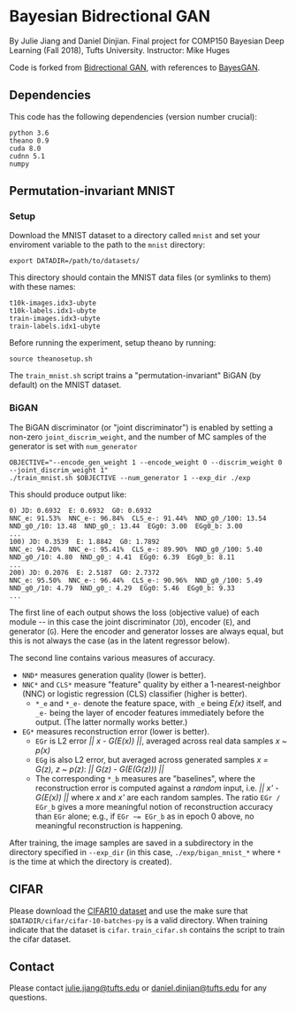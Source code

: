 # Bayesian Bidrectional GAN
By Julie Jiang and Daniel Dinjian.
Final project for COMP150 Bayesian Deep Learning (Fall 2018), Tufts University.
Instructor: Mike Huges

Code is forked from [Bidrectional GAN](https://github.com/jeffdonahue/bigan), with references to [BayesGAN](https://github.com/andrewgordonwilson/bayesgan/).

## Dependencies
This code has the following dependencies (version number crucial):

    python 3.6
    theano 0.9
    cuda 8.0
    cudnn 5.1
    numpy
    

## Permutation-invariant MNIST

### Setup

Download the MNIST dataset to a directory called `mnist` and set your enviroment variable to the path to the `mnist` directory:
    
    export DATADIR=/path/to/datasets/
    
This directory should contain the MNIST data files (or symlinks to them) with these names:

    t10k-images.idx3-ubyte
    t10k-labels.idx1-ubyte
    train-images.idx3-ubyte
    train-labels.idx1-ubyte

Before running the experiment, setup theano by running:
    
    source theanosetup.sh

The `train_mnist.sh` script trains a "permutation-invariant" BiGAN (by default) on the MNIST dataset.


### BiGAN
The BiGAN discriminator (or "joint discriminator") is enabled by setting a non-zero `joint_discrim_weight`, and the number of MC samples of the generator is set with `num_generator`

    OBJECTIVE="--encode_gen_weight 1 --encode_weight 0 --discrim_weight 0 --joint_discrim_weight 1"
    ./train_mnist.sh $OBJECTIVE --num_generator 1 --exp_dir ./exp

This should produce output like:

    0) JD: 0.6932  E: 0.6932  G0: 0.6932
    NNC_e: 91.53%  NNC_e-: 96.84%  CLS_e-: 91.44%  NND_g0_/100: 13.54  NND_g0_/10: 13.48  NND_g0_: 13.44  EGg0: 3.00  EGg0_b: 3.00
    ...
    100) JD: 0.3539  E: 1.8842  G0: 1.7892
    NNC_e: 94.20%  NNC_e-: 95.41%  CLS_e-: 89.90%  NND_g0_/100: 5.40  NND_g0_/10: 4.80  NND_g0_: 4.41  EGg0: 6.39  EGg0_b: 8.11
    ...
    200) JD: 0.2076  E: 2.5187  G0: 2.7372
    NNC_e: 95.50%  NNC_e-: 96.44%  CLS_e-: 90.96%  NND_g0_/100: 5.49  NND_g0_/10: 4.79  NND_g0_: 4.29  EGg0: 5.46  EGg0_b: 9.33
    ...

The first line of each output shows the loss (objective value) of each module -- in this case the joint discriminator (`JD`), encoder (`E`), and generator (`G`).
Here the encoder and generator losses are always equal, but this is not always the case (as in the latent regressor below).

The second line contains various measures of accuracy.

 * `NND*` measures generation quality (lower is better).
 * `NNC*` and `CLS*` measure "feature" quality by either a 1-nearest-neighbor (NNC) or logistic regression (CLS) classifier (higher is better).
   * `*_e` and `*_e-` denote the feature space, with `_e` being *E(x)* itself, and `_e-` being the layer of encoder features immediately before the output. (The latter normally works better.)
 * `EG*` measures reconstruction error (lower is better).
   * `EGr` is L2 error *|| x - G(E(x)) ||*, averaged across real data samples *x ~ p(x)*
   * `EGg` is also L2 error, but averaged across generated samples *x = G(z), z ~ p(z)*: *|| G(z) - G(E(G(z))) ||*
   * The corresponding `*_b` measures are "baselines", where the reconstruction error is computed against a *random* input, i.e. *|| x' - G(E(x)) ||* where *x* and *x'* are each random samples. The ratio `EGr / EGr_b` gives a more meaningful notion of reconstruction accuracy than `EGr` alone; e.g., if `EGr ~= EGr_b` as in epoch 0 above, no meaningful reconstruction is happening.

After training, the image samples are saved in a subdirectory in the directory specified in `--exp_dir` (in this case, `./exp/bigan_mnist_*` where `*` is the time at which the directory is created).

## CIFAR

Please download the [CIFAR10 dataset](https://www.cs.toronto.edu/~kriz/cifar.html) and use the make sure that `$DATADIR/cifar/cifar-10-batches-py` is a valid directory. When training indicate that the dataset is `cifar`. `train_cifar.sh` contains the script to train the cifar dataset.

## Contact
Please contact julie.jiang@tufts.edu or daniel.dinjian@tufts.edu for any questions. 
